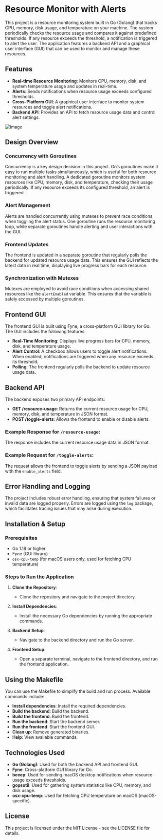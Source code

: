 # Resource Monitor with Alerts
This project is a resource monitoring system built in Go (Golang) that tracks CPU, memory, disk usage, and temperature on your machine. The system periodically checks the resource usage and compares it against predefined thresholds. If any resource exceeds the threshold, a notification is triggered to alert the user. The application features a backend API and a graphical user interface (GUI) that can be used to monitor and manage these resources.

## Features

- **Real-time Resource Monitoring**: Monitors CPU, memory, disk, and system temperature usage and updates in real-time.
- **Alerts**: Sends notifications when resource usage exceeds configured thresholds.
- **Cross-Platform GUI**: A graphical user interface to monitor system resources and toggle alert notifications.
- **Backend API**: Provides an API to fetch resource usage data and control alert settings.

![image](https://github.com/user-attachments/assets/d1914265-8e60-481a-86d7-fc48cd7b6668)

## Design Overview

### Concurrency with Goroutines

Concurrency is a key design decision in this project. Go’s goroutines make it easy to run multiple tasks simultaneously, which is useful for both resource monitoring and alert handling. A dedicated goroutine monitors system resources like CPU, memory, disk, and temperature, checking their usage periodically. If any resource exceeds its configured threshold, an alert is triggered.

### Alert Management

Alerts are handled concurrently using mutexes to prevent race conditions when toggling the alert status. One goroutine runs the resource monitoring loop, while separate goroutines handle alerting and user interactions with the GUI.

### Frontend Updates

The frontend is updated in a separate goroutine that regularly polls the backend for updated resource usage data. This ensures the GUI reflects the latest data in real time, displaying live progress bars for each resource.

### Synchronization with Mutexes

Mutexes are employed to avoid race conditions when accessing shared resources like the `alertEnabled` variable. This ensures that the variable is safely accessed by multiple goroutines.

## Frontend GUI

The frontend GUI is built using Fyne, a cross-platform GUI library for Go. The GUI includes the following features:

- **Real-Time Monitoring**: Displays live progress bars for CPU, memory, disk, and temperature usage.
- **Alert Control**: A checkbox allows users to toggle alert notifications. When enabled, notifications are triggered when any resource exceeds its threshold.
- **Polling**: The frontend regularly polls the backend to update resource usage data.

## Backend API

The backend exposes two primary API endpoints:

- **GET /resource-usage**: Returns the current resource usage for CPU, memory, disk, and temperature in JSON format.
- **POST /toggle-alerts**: Allows the frontend to enable or disable alerts.

### Example Response for `/resource-usage`:
The response includes the current resource usage data in JSON format.

### Example Request for `/toggle-alerts`:
The request allows the frontend to toggle alerts by sending a JSON payload with the `enable_alerts` field.

## Error Handling and Logging

The project includes robust error handling, ensuring that system failures or invalid data are logged properly. Errors are logged using the `log` package, which facilitates tracing issues that may arise during execution.

## Installation & Setup

### Prerequisites

- Go 1.18 or higher
- Fyne (GUI library)
- `osx-cpu-temp` (for macOS users only, used for fetching CPU temperature)

### Steps to Run the Application

1. **Clone the Repository**:
    - Clone the repository and navigate to the project directory.

2. **Install Dependencies**:
    - Install the necessary Go dependencies by running the appropriate commands.

3. **Backend Setup**:
    - Navigate to the backend directory and run the Go server.

4. **Frontend Setup**:
    - Open a separate terminal, navigate to the frontend directory, and run the frontend application.

## Using the Makefile

You can use the Makefile to simplify the build and run process. Available commands include:

- **Install dependencies**: Install the required dependencies.
- **Build the backend**: Build the backend.
- **Build the frontend**: Build the frontend.
- **Run the backend**: Start the backend server.
- **Run the frontend**: Start the frontend GUI.
- **Clean up**: Remove generated binaries.
- **Help**: View available commands.

## Technologies Used

- **Go (Golang)**: Used for both the backend API and frontend GUI.
- **Fyne**: Cross-platform GUI library for Go.
- **beeep**: Used for sending macOS desktop notifications when resource usage exceeds thresholds.
- **gopsutil**: Used for gathering system statistics like CPU, memory, and disk usage.
- **osx-cpu-temp**: Used for fetching CPU temperature on macOS (macOS-specific).

## License

This project is licensed under the MIT License - see the LICENSE file for details.
